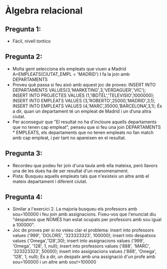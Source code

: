 # Àlgebra relacional

## Pregunta 1:
- Fàcil, nivell tontico

## Pregunta 2:
- Molta gent selecciona els empleats que viuen a Madrid
  A=EMPLEATS(CIUTAT_EMPL = 'MADRID')
  I fa la join amb DEPARTAMENTS
- Proveu què passa si feu això amb aquest joc de proves:
  INSERT INTO  DEPARTAMENTS VALUES(3,'MARKETING',3,'VERDAGUER','VIC');
  INSERT INTO  PROJECTES VALUES (1,'IBDTEL','TELEVISIO',1000000);
  INSERT INTO  EMPLEATS VALUES (3,'ROBERTO',25000,'MADRID',3,1);
  INSERT INTO  EMPLEATS VALUES (4,’MARC’,35000,’BARCELONA’,3,1);
  És a dir, quan un departament té un empleat de Madrid i un d’una altra ciutat.
- Per aconseguir que "El resultat no ha d'incloure aquells departaments que no tenen cap empleat", penseu que si feu una join DEPARTAMENTS * EMPLEATS, els departaments que no tenen empleats no fan match amb cap empleat, i per tant no apareixen en el resultat.

## Pregunta 3:
- Recordeu que podeu fer join d'una taula amb ella mateixa, però llavors una de les dues ha de ser resultat d'un reanomenament.
- Pista: Busqueu aquells empleats tals que n'existeix un altre amb el mateix departament i diferent ciutat.

## Pregunta 4:
- Similar a l'exercici 2. La majoria busqueu els professors amb sou=100000 i feu join amb assignacions. Fixeu-vos que l'enunciat diu "despatxos que NOMÉS han estat ocupats per professors amb sou igual a 100000".
- Joc de proves per si no veieu clar el problema:
  insert into professors values ('999', 'DOLORS', '323323323', 100000);
  insert into despatxos values ('Omega','128',30);
  insert into assignacions values ('999', 'Omega', '128', 1, null);
  insert into professors values ('888', 'MARC', '323323323', 50000);
  insert into assignacions values ('888', 'Omega', '128', 1, null);
  És a dir, un despatx amb una assignació d'un profe amb sou=100000 i un altre amb sou!=100000

